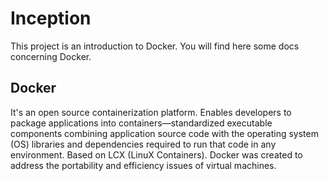 # Inception
This project is an introduction to Docker. You will find here some docs concerning Docker.

## Docker
It's an open source containerization platform.
Enables developers to package applications into containers—standardized executable components combining application source code with the operating system (OS) libraries and dependencies required to run that code in any environment.
Based on LCX (LinuX Containers).
Docker was created to address the portability and efficiency issues of virtual machines.

##
